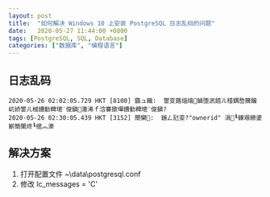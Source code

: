 ```yaml
---
layout: post
title:  "如何解决 Windows 10 上安装 PostgreSQL 日志乱码的问题"
date:   2020-05-27 11:44:00 +0800
tags: [PostgreSQL, SQL, Database]
categories: ["数据库", "编程语言"]
---
```


## 日志乱码

```
2020-05-26 02:02:05.729 HKT [8100] 鏃ュ織:  鐢变簬缁熻鏀堕泦鍣ㄦ棤鍝嶅簲鑰屼娇鐢ㄦ棫鐨勭粺璁′俊鎭潵浠ｆ浛褰撳墠鐨勭粺璁′俊鎭?
2020-05-26 02:30:05.439 HKT [3152] 閿欒:  鍦ㄥ瓧娈?"ownerid" 涓┖鍊艰繚鍙嶄簡闈炵┖绾︽潫
```

## 解决方案

1. 打开配置文件 ~\data\postgresql.conf
1. 修改 lc_messages = 'C'